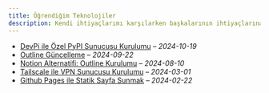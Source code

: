 ```yaml
---
title: Öğrendiğim Teknolojiler
description: Kendi ihtiyaçlarımı karşılarken başkalarının ihtiyaçlarına da cevap vermeye çalıştığım makaleler.
---
```


- [DevPi ile Özel PyPI Sunucusu Kurulumu](devpi-ile-ozel-pypi-sunucusu-kurulumu.md) &ndash; _2024-10-19_
- [Outline Güncelleme](outline-guncelleme.md) &ndash; _2024-09-22_
- [Notion Alternatifi: Outline Kurulumu](notion-alternatifi-outline-kurulumu.md) &ndash; _2024-08-10_
- [Tailscale ile VPN Sunucusu Kurulumu](tailscale-ile-vpn-sunucusu-kurulumu.md) &ndash; _2024-03-01_
- [Github Pages ile Statik Sayfa Sunmak](github-pages-statik-sayfa.md) &ndash; _2024-02-22_
